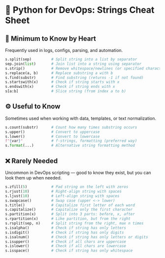 # 🐍 Python for DevOps: Strings Cheat Sheet

## 🔑 Minimum to Know by Heart
Frequently used in logs, configs, parsing, and automation.

```python
s.split(sep)         # Split string into a list by separator
sep.join(list)       # Join list into a string using separator
s.strip()            # Remove whitespace/newlines (or specified characters)
s.replace(a, b)      # Replace substring a with b
s.find(substr)       # Find substring (returns -1 if not found)
s.startswith(x)      # Check if string starts with x
s.endswith(x)        # Check if string ends with x
s[a:b]               # Slice string (from index a to b)
```


## ⚙️ Useful to Know
Sometimes used when working with data, templates, or text normalization.

```python
s.count(substr)      # Count how many times substring occurs
s.upper()            # Convert to uppercase
s.lower()            # Convert to lowercase
f"{var}"             # f-strings, formatting (preferred way)
s.format(...)        # Alternative string formatting method
```

## ❌ Rarely Needed
Uncommon in DevOps scripting — good to know they exist, but you can look them up when needed.

```python
s.zfill(5)           # Pad string on the left with zeros
s.rjust(10)          # Right-align string with spaces
s.ljust(10)          # Left-align string with spaces
s.swapcase()         # Swap case (upper <-> lower)
s.title()            # Capitalize first letter of each word
s.capitalize()       # Capitalize only the first character
s.partition(x)       # Split into 3 parts: before, x, after
s.rpartition(x)      # Like partition, but from the right
s.rsplit(sep, n)     # Split string from the right, max n times
s.isalpha()          # Check if string has only letters
s.isdigit()          # Check if string has only digits
s.isalnum()          # Check if string has only letters or digits
s.isupper()          # Check if all chars are uppercase
s.islower()          # Check if all chars are lowercase
s.isspace()          # Check if string has only whitespace  
```


